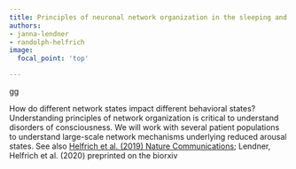 ```yaml
---
title: Principles of neuronal network organization in the sleeping and the unconscious (anesthesia, coma) brain
authors:
- janna-lendner
- randolph-helfrich
image:
  focal_point: 'top'

---
```

gg
<!--more-->

How do different network states impact different behavioral states? Understanding principles of network organization is critical to understand disorders of consciousness. We will work with several patient populations to understand large-scale network mechanisms underlying reduced arousal states.
See also [Helfrich et al. (2019) Nature Communications](https://www.nature.com/articles/s41467-019-11444-x); Lendner, Helfrich et al. (2020) preprinted on the biorxiv
